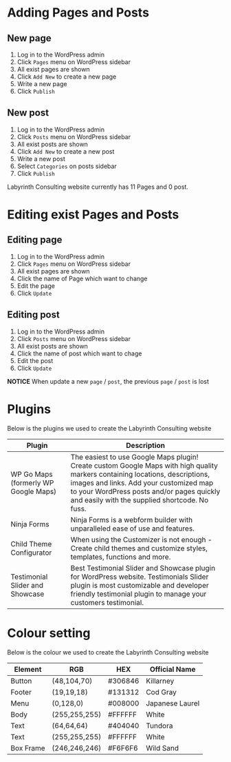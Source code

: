 # Adding Pages and Posts

## New page

1. Log in to the WordPress admin
2. Click `Pages` menu on WordPress sidebar
3. All exist pages are shown
4. Click `Add New` to create a new page
5. Write a new page 
6. Click `Publish`


## New post

1. Log in to the WordPress admin
2. Click `Posts` menu on WordPress sidebar
3. All exist posts are shown
4. Click `Add New` to create a new post
5. Write a new post
6. Select `Categories` on posts sidebar
7. Click `Publish`


Labyrinth Consulting website currently has 11 Pages and 0 post. 



# Editing exist Pages and Posts

## Editing page

1. Log in to the WordPress admin
2. Click `Pages` menu on WordPress sidebar
3. All exist pages are shown
4. Click the name of Page which want to change
5. Edit the page
6. Click `Update`


## Editing post

1. Log in to the WordPress admin
2. Click `Posts` menu on WordPress sidebar
3. All exist posts are shown
4. Click the name of post which want to chage
5. Edit the post
6. Click `Update`

**NOTICE** When update a new `page` / `post`, the previous `page` / `post` is lost



# Plugins

Below is the plugins we used to create the Labyrinth Consulting website

| Plugin | Description |
|---|---|
| WP Go Maps (formerly WP Google Maps) | The easiest to use Google Maps plugin! Create custom Google Maps with high quality markers containing locations, descriptions, images and links. Add your customized map to your WordPress posts and/or pages quickly and easily with the supplied shortcode. No fuss. |
| Ninja Forms | Ninja Forms is a webform builder with unparalleled ease of use and features.|
| Child Theme Configurator | When using the Customizer is not enough - Create child themes and customize styles, templates, functions and more.|
| Testimonial Slider and Showcase | Best Testimonial Slider and Showcase plugin for WordPress website. Testimonials Slider plugin is most customizable and developer friendly testimonial plugin to manage your customers testimonial. |


# Colour setting

Below is the colour we used to create the Labyrinth Consulting website

| Element | RGB | HEX | Official Name |
|---|---|---|---|
| Button | (48,104,70) | #306846 | Killarney |
| Footer | (19,19,18) | #131312 | Cod Gray |
| Menu | (0,128,0) | #008000 | Japanese Laurel |
| Body | (255,255,255) | #FFFFFF | White |
| Text | (64,64,64) | #404040 | Tundora |
| Text | (255,255,255) | #FFFFFF | White |
|Box Frame | (246,246,246) | #F6F6F6 | Wild Sand |

